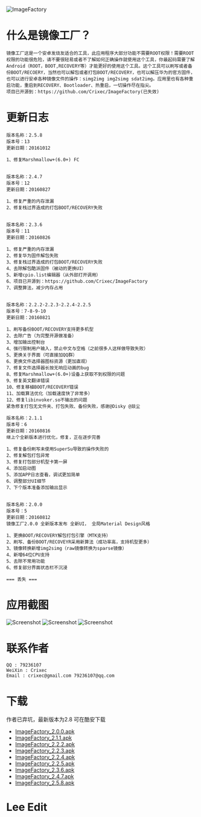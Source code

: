 ![ImageFactory](https://raw.githubusercontent.com/GangLeeGithub/ImageFactory/master/app/src/main/ic_launcher-web.png)
# 什么是镜像工厂？
```
镜像工厂这是一个安卓发烧友适合的工具，此应用程序大部分功能不需要ROOT权限！需要ROOT权限的功能很危险，请不要很轻易或者不了解如何正确操作就使用这个工具，你最起码需要了解Android（ROOT，BOOT,RECOVERY等）才能更好的使用这个工具。这个工具可以刷写或者备份BOOT/RECOERY，当然也可以解包或者打包BOOT/RECOVERY，也可以解压华为的官方固件，也可以进行安卓各种镜像文件的操作：simg2img img2simg sdat2img。应用里也有各种重启功能，重启到RECOVERY、Bootloader、热重启，一切操作尽在指尖。
项目已开源到：https://github.com/Crixec/ImageFactory(已失效)

```
# 更新日志
```
版本名称：2.5.8
版本号：13
更新日期：20161012

1、修复Marshmallow+(6.0+) FC


版本名称：2.4.7
版本号：12
更新日期：20160827

1、修复严重的内存泄漏
2、修复栈过界造成的打包BOOT/RECOVERY失败


版本名称：2.3.6
版本号：11
更新日期：20160826

1、修复严重的内存泄漏
2、修复华为固件解包失败
3、修复栈过界造成的打包BOOT/RECOVERY失败
4、去除解包酷派固件（被动的更换UI）
5、新增cpio.list编辑器（从外部打开调用）
6、项目已开源到：https://github.com/Crixec/ImageFactory
7、调整算法，减少内存占用


版本名称：2.2.2-2.2.3-2.2.4-2.2.5
版本号：7-8-9-10
更新日期：20160821

1、刷写备份BOOT/RECOVERY支持更多机型
2、去除广告（为完整开源做准备）
3、增加输出控制台
4、强行限制用户输入，禁止中文与空格（之前很多人这样做导致失败）
5、更换关于界面（可直接加QQ群）
6、更换文件选择器图标资源（更加直观）
7、修复文件选择器长按无响应动画的bug
8、修复Marshmallow+(6.0+)设备上获取不到权限的问题
9、修复英文翻译错误
10、修复移植BOOT/RECOVERY错误
11、加载算法优化（加载速度快了非常多）
12、修复libinvoker.so不输出的问题
紧急修复打包无文件夹、打包失败、备份失败，感谢@Disky @燚尘

版本名称：2.1.1
版本号：6
更新日期：20160816
继上个全新版本进行优化，修复，正在逐步完善

1、修复备份刷写未使用SuperSu导致的操作失败的
2、修复解包打包异常
3、修复打包部分机型卡第一屏
4、添加启动图
5、添加APP日志查看，调试更加简单
6、调整部分UI细节
7、下个版本准备添加输出显示


版本名称：2.0.0
版本号：5
更新日期：20160812
镜像工厂2.0.0 全新版本发布 全新UI， 全局Material Design风格

1、更换BOOT/RECOVERY解包打包引擎（MTK支持）
2、刷写、备份BOOT/RECOVEYR采用新算法（成功率高，支持机型更多）
3、镜像转换新增img2simg（raw镜像转换为sparse镜像）
4、新增64位CPU支持
5、去除不常用功能
6、修复部分界面状态栏不沉浸

=== 丢失 ===

```
# 应用截图
![Screenshot](https://raw.githubusercontent.com/GangLeeGithub/ImageFactory/master/Screenshots/splash.png)
![Screenshot](https://raw.githubusercontent.com/GangLeeGithub/ImageFactory/master/Screenshots/main_page_1.png)
![Screenshot](https://raw.githubusercontent.com/GangLeeGithub/ImageFactory/master/Screenshots/main_page_2.png)

# 联系作者
```
QQ : 79236107
WeiXin : Crixec
Email : crixec@gmail.com 79236107@qq.com
```

# 下载
作者已弃坑，最新版本为2.8 可在酷安下载
* [ImageFactory_2.0.0.apk](https://github.com/GangLeeGithub/ImageFactory/blob/master/app/ImageFactory_2.0.0.apk)
* [ImageFactory_2.1.1.apk](https://github.com/GangLeeGithub/ImageFactory/blob/master/app/ImageFactory_2.1.1.apk)
* [ImageFactory_2.2.2.apk](https://github.com/GangLeeGithub/ImageFactory/blob/master/app/ImageFactory_2.2.2.apk)
* [ImageFactory_2.2.3.apk](https://github.com/GangLeeGithub/ImageFactory/blob/master/app/ImageFactory_2.2.3.apk)
* [ImageFactory_2.2.4.apk](https://github.com/GangLeeGithub/ImageFactory/blob/master/app/ImageFactory_2.2.4.apk)
* [ImageFactory_2.2.5.apk](https://github.com/GangLeeGithub/ImageFactory/blob/master/app/ImageFactory_2.2.5.apk)
* [ImageFactory_2.3.6.apk](https://github.com/GangLeeGithub/ImageFactory/blob/master/app/ImageFactory_2.3.6.apk)
* [ImageFactory_2.4.7.apk](https://github.com/GangLeeGithub/ImageFactory/blob/master/app/ImageFactory_2.4.7.apk)
* [ImageFactory_2.5.8.apk](https://github.com/GangLeeGithub/ImageFactory/blob/master/app/ImageFactory_2.5.8.apk)

# Lee Edit
